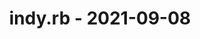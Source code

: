 ---
layout: post
title: indy.rb - 2021-09-08
datetime: '2021-09-08T19:00:00-04:00'
name: indy.rb
external_url: https://meetingplace.io/indyrb/events/7071
online_event: false
year_month: 2021-09
---